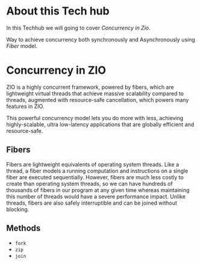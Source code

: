# About this Tech hub

In this Techhub we will going to cover *Concurrency in Zio*.

Way to achieve concurrency both synchronously and Asynchronously using *Fiber* model.

# Concurrency in ZIO

ZIO is a highly concurrent framework, powered by fibers, which are lightweight virtual threads that achieve massive scalability compared to threads, augmented with resource-safe cancellation, which powers many features in ZIO.

This powerful concurrency model lets you do more with less, achieving highly-scalable, ultra low-latency applications that are globally efficient and resource-safe.

## Fibers

Fibers are lightweight equivalents of operating system threads. Like a thread, a
fiber models a running computation and instructions on a single fiber are executed
sequentially. However, fibers are much less costly to create than operating system
threads, so we can have hundreds of thousands of fibers in our program at any
given time whereas maintaining this number of threads would have a severe
performance impact. Unlike threads, fibers are also safely interruptible and can
be joined without blocking.

## Methods

- `fork`
- `zip`
- `join`

